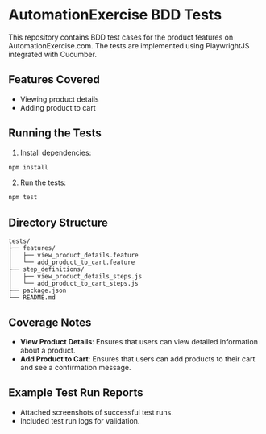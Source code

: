 # AutomationExercise BDD Tests

This repository contains BDD test cases for the product features on AutomationExercise.com. The tests are implemented using PlaywrightJS integrated with Cucumber.

## Features Covered

- Viewing product details
- Adding product to cart

## Running the Tests

1. Install dependencies:

```bash
npm install
```

2. Run the tests:

```bash
npm test
```

## Directory Structure

```
tests/
├── features/
│   ├── view_product_details.feature
│   └── add_product_to_cart.feature
├── step_definitions/
│   ├── view_product_details_steps.js
│   └── add_product_to_cart_steps.js
├── package.json
└── README.md
```

## Coverage Notes

- **View Product Details**: Ensures that users can view detailed information about a product.
- **Add Product to Cart**: Ensures that users can add products to their cart and see a confirmation message.

## Example Test Run Reports

- Attached screenshots of successful test runs.
- Included test run logs for validation.
